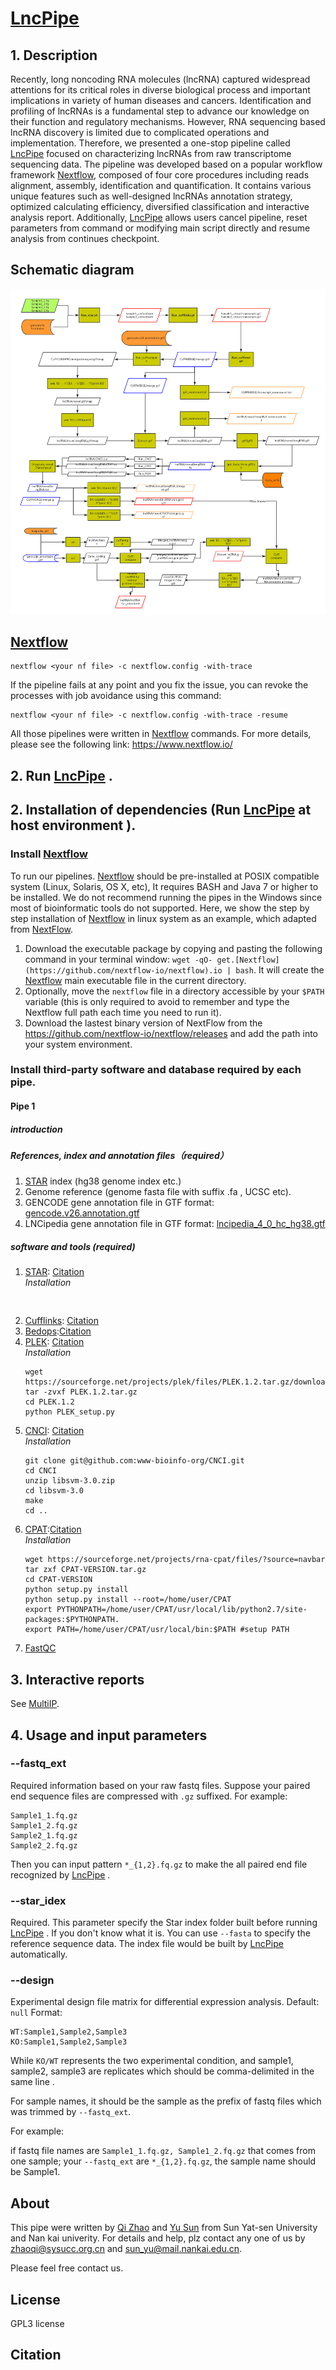 # [LncPipe](https://gitee.com/likelet/workflow) 
## 1. Description
Recently, long noncoding RNA molecules (lncRNA) captured widespread attentions for its critical 
roles in diverse biological process and important implications in variety of human diseases and 
cancers. Identification and profiling of lncRNAs is a fundamental step to advance our knowledge 
on their function and regulatory mechanisms. However, RNA sequencing based lncRNA discovery is 
limited due to complicated operations and implementation. Therefore, we presented a one-stop 
pipeline called [LncPipe](https://gitee.com/likelet/workflow) focused on characterizing lncRNAs from raw transcriptome sequencing 
data. The pipeline was developed based on a popular workflow framework [Nextflow](https://github.com/nextflow-io/nextflow), composed of 
four core procedures including reads alignment, assembly, identification and quantification. 
It contains various unique features such as well-designed lncRNAs annotation strategy, optimized 
calculating efficiency, diversified classification and interactive analysis report. Additionally, 
[LncPipe](https://gitee.com/likelet/workflow)  allows users cancel pipeline, reset parameters from command or modifying main script 
directly and resume analysis from continues checkpoint. 

## Schematic diagram
 ![Nothing shown here](./image/LncRNApipe.png)

## [Nextflow](https://github.com/nextflow-io/nextflow)
```
nextflow <your nf file> -c nextflow.config -with-trace
```

If the pipeline fails at any point and you fix the issue, you can revoke the processes with job avoidance using this command:
```
nextflow <your nf file> -c nextflow.config -with-trace -resume
```

All those pipelines were written in [Nextflow](https://github.com/nextflow-io/nextflow) commands. For more details, please see the following link:
https://www.nextflow.io/

## 2. Run [LncPipe](https://gitee.com/likelet/workflow)  .

## 2. Installation of dependencies (Run [LncPipe](https://gitee.com/likelet/workflow)  at host environment ).
### Install [Nextflow](https://github.com/nextflow-io/nextflow)
To run our pipelines. [Nextflow](https://github.com/nextflow-io/nextflow) should be pre-installed at  POSIX compatible system (Linux, Solaris, OS X, etc), It requires BASH and Java 7 or higher to be installed. We do not recommend running the pipes in the Windows since most of bioinformatic tools do not supported.
Here, we show the step by step installation of [Nextflow](https://github.com/nextflow-io/nextflow) in linux system as an example, which adapted from [NextFlow](https://www.nextflow.io/docs/latest/getstarted.html).

1. Download the executable package by copying and pasting the following command in your terminal window: ```wget -qO- get.[Nextflow](https://github.com/nextflow-io/nextflow).io | bash```. It will create the [Nextflow](https://github.com/nextflow-io/nextflow) main executable file in the current directory.
2. Optionally, move the ```nextflow``` file in a directory accessible by your `$PATH` variable (this is only required to avoid to remember and type the Nextflow full path each time you need to run it).
3. Download the lastest binary version of NextFlow from the https://github.com/nextflow-io/nextflow/releases and add the path into your system environment.
### Install third-party software and database required by each pipe.
#### Pipe 1
##### introduction
##### References, index and annotation files（required）
1. [STAR](https://github.com/alexdobin/STAR) index (hg38 genome index etc.)
2. Genome reference (genome fasta file with suffix .fa , UCSC etc).
3. GENCODE gene annotation file in GTF format:
      [gencode.v26.annotation.gtf](ftp://ftp.sanger.ac.uk/pub/gencode/Gencode_human/release_26/gencode.v26.annotation.gtf.gz)
4. LNCipedia gene annotation file in GTF format:
      [lncipedia_4_0_hc_hg38.gtf](http://www.lncipedia.org/downloads/lncipedia_4_0_hc_hg38.gtf)
##### software and tools (required)
1. [STAR](https://github.com/alexdobin/STAR): [Citation](https://www.ncbi.nlm.nih.gov/pubmed/23104886)
    <br>
           *Installation*
     ```
     

     ```
2. [Cufflinks](https://github.com/cole-trapnell-lab/cufflinks): [Citation](https://www.ncbi.nlm.nih.gov/pmc/articles/PMC3146043/)
3. [Bedops](http://bedops.readthedocs.io/en/latest/):[Citation](https://www.ncbi.nlm.nih.gov/pubmed/22576172/)
4. [PLEK](www.ibiomedical.net): [Citation](https://bmcbioinformatics.biomedcentral.com/articles/10.1186/1471-2105-15-311)
      <br>
       *Installation*
      ```Shell
      wget https://sourceforge.net/projects/plek/files/PLEK.1.2.tar.gz/download
      tar -zvxf PLEK.1.2.tar.gz 
      cd PLEK.1.2
      python PLEK_setup.py 
      ```
5. [CNCI](https://github.com/www-bioinfo-org/CNCI): [Citation](https://www.ncbi.nlm.nih.gov/pmc/articles/PMC3783192/)
      <br>
      *Installation*
      ``` Shell
      git clone git@github.com:www-bioinfo-org/CNCI.git
      cd CNCI
      unzip libsvm-3.0.zip
      cd libsvm-3.0
      make
      cd ..
      ```
6. [CPAT](http://rna-cpat.sourceforge.net):[Citation](https://academic.oup.com/nar/article/41/6/e74/2902455/CPAT-Coding-Potential-Assessment-Tool-using-an)
      <br>
            *Installation*
      ```Shell
      wget https://sourceforge.net/projects/rna-cpat/files/?source=navbar
      tar zxf CPAT-VERSION.tar.gz
      cd CPAT-VERSION
      python setup.py install
      python setup.py install --root=/home/user/CPAT
      export PYTHONPATH=/home/user/CPAT/usr/local/lib/python2.7/site-packages:$PYTHONPATH.
      export PATH=/home/user/CPAT/usr/local/bin:$PATH #setup PATH
      ```
7. [FastQC](https://www.bioinformatics.babraham.ac.uk/projects/fastqc)

## 3. Interactive reports
See [MultiIP](https://github.com/bioinformatist/multiIP).

## 4. Usage and input parameters 
### --fastq_ext
Required information based on your raw fastq files.
Suppose your paired end sequence files are compressed with `.gz` suffixed.
For example:
```
Sample1_1.fq.gz
Sample1_2.fq.gz
Sample2_1.fq.gz
Sample2_2.fq.gz
```
Then you can input pattern `*_{1,2}.fq.gz` to make the all paired end file recognized by [LncPipe](https://gitee.com/likelet/workflow) .


### --star_idex

Required. This parameter specify the Star index folder built before running [LncPipe](https://gitee.com/likelet/workflow) . If you don't know what it is.
You can use `--fasta` to specify the reference sequence data. The index file would be built by [LncPipe](https://gitee.com/likelet/workflow)  automatically.


### --design
Experimental design file matrix for differential expression analysis. Default: `null`
Format:
```
WT:Sample1,Sample2,Sample3
KO:Sample1,Sample2,Sample3
```
While `KO/WT` represents the two experimental condition, and sample1, sample2, sample3 are replicates which should be comma-delimited in the same line .

For sample names, it should be the sample as the prefix of fastq files which was trimmed by `--fastq_ext`.

For example:

 if fastq file names are `Sample1_1.fq.gz, Sample1_2.fq.gz` that comes from one sample; your `--fastq_ext` are `*_{1,2}.fq.gz`, the sample name
should be Sample1.

## About
This pipe were written by [Qi Zhao](https://github.com/likelet) and [Yu Sun](http://icannotendure.space) from Sun Yat-sen University and Nan kai univerity. 
For details and help, plz contact any one of us by zhaoqi@sysucc.org.cn and sun_yu@mail.nankai.edu.cn.

Please feel free contact us. <br/>

## License
GPL3 license 
## Citation 

